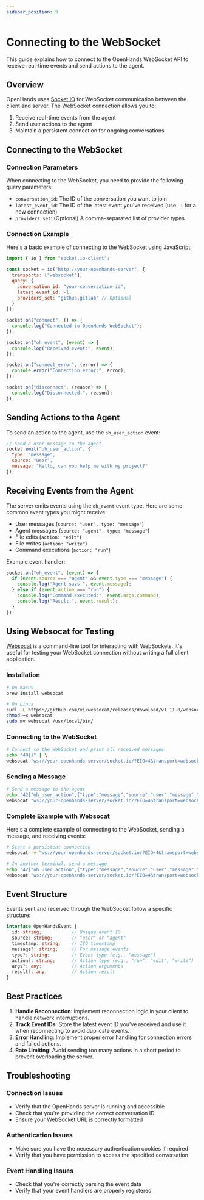 ```yaml
---
sidebar_position: 9
---
```


# Connecting to the WebSocket

This guide explains how to connect to the OpenHands WebSocket API to receive real-time events and send actions to the agent.

## Overview

OpenHands uses [Socket.IO](https://socket.io/) for WebSocket communication between the client and server. The WebSocket connection allows you to:

1. Receive real-time events from the agent
2. Send user actions to the agent
3. Maintain a persistent connection for ongoing conversations

## Connecting to the WebSocket

### Connection Parameters

When connecting to the WebSocket, you need to provide the following query parameters:

- `conversation_id`: The ID of the conversation you want to join
- `latest_event_id`: The ID of the latest event you've received (use `-1` for a new connection)
- `providers_set`: (Optional) A comma-separated list of provider types

### Connection Example

Here's a basic example of connecting to the WebSocket using JavaScript:

```javascript
import { io } from "socket.io-client";

const socket = io("http://your-openhands-server", {
  transports: ["websocket"],
  query: {
    conversation_id: "your-conversation-id",
    latest_event_id: -1,
    providers_set: "github,gitlab" // Optional
  }
});

socket.on("connect", () => {
  console.log("Connected to OpenHands WebSocket");
});

socket.on("oh_event", (event) => {
  console.log("Received event:", event);
});

socket.on("connect_error", (error) => {
  console.error("Connection error:", error);
});

socket.on("disconnect", (reason) => {
  console.log("Disconnected:", reason);
});
```

## Sending Actions to the Agent

To send an action to the agent, use the `oh_user_action` event:

```javascript
// Send a user message to the agent
socket.emit("oh_user_action", {
  type: "message",
  source: "user",
  message: "Hello, can you help me with my project?"
});
```

## Receiving Events from the Agent

The server emits events using the `oh_event` event type. Here are some common event types you might receive:

- User messages (`source: "user", type: "message"`)
- Agent messages (`source: "agent", type: "message"`)
- File edits (`action: "edit"`)
- File writes (`action: "write"`)
- Command executions (`action: "run"`)

Example event handler:

```javascript
socket.on("oh_event", (event) => {
  if (event.source === "agent" && event.type === "message") {
    console.log("Agent says:", event.message);
  } else if (event.action === "run") {
    console.log("Command executed:", event.args.command);
    console.log("Result:", event.result);
  }
});
```

## Using Websocat for Testing

[Websocat](https://github.com/vi/websocat) is a command-line tool for interacting with WebSockets. It's useful for testing your WebSocket connection without writing a full client application.

### Installation

```bash
# On macOS
brew install websocat

# On Linux
curl -L https://github.com/vi/websocat/releases/download/v1.11.0/websocat.x86_64-unknown-linux-musl > websocat
chmod +x websocat
sudo mv websocat /usr/local/bin/
```

### Connecting to the WebSocket

```bash
# Connect to the WebSocket and print all received messages
echo "40{}" | \
websocat "ws://your-openhands-server/socket.io/?EIO=4&transport=websocket&conversation_id=your-conversation-id&latest_event_id=-1"
```

### Sending a Message

```bash
# Send a message to the agent
echo '42["oh_user_action",{"type":"message","source":"user","message":"Hello, agent!"}]' | \
websocat "ws://your-openhands-server/socket.io/?EIO=4&transport=websocket&conversation_id=your-conversation-id&latest_event_id=-1"
```

### Complete Example with Websocat

Here's a complete example of connecting to the WebSocket, sending a message, and receiving events:

```bash
# Start a persistent connection
websocat -v "ws://your-openhands-server/socket.io/?EIO=4&transport=websocket&conversation_id=your-conversation-id&latest_event_id=-1"

# In another terminal, send a message
echo '42["oh_user_action",{"type":"message","source":"user","message":"Can you help me with my project?"}]' | \
websocat "ws://your-openhands-server/socket.io/?EIO=4&transport=websocket&conversation_id=your-conversation-id&latest_event_id=-1"
```

## Event Structure

Events sent and received through the WebSocket follow a specific structure:

```typescript
interface OpenHandsEvent {
  id: string;           // Unique event ID
  source: string;       // "user" or "agent"
  timestamp: string;    // ISO timestamp
  message?: string;     // For message events
  type?: string;        // Event type (e.g., "message")
  action?: string;      // Action type (e.g., "run", "edit", "write")
  args?: any;           // Action arguments
  result?: any;         // Action result
}
```

## Best Practices

1. **Handle Reconnection**: Implement reconnection logic in your client to handle network interruptions.
2. **Track Event IDs**: Store the latest event ID you've received and use it when reconnecting to avoid duplicate events.
3. **Error Handling**: Implement proper error handling for connection errors and failed actions.
4. **Rate Limiting**: Avoid sending too many actions in a short period to prevent overloading the server.

## Troubleshooting

### Connection Issues

- Verify that the OpenHands server is running and accessible
- Check that you're providing the correct conversation ID
- Ensure your WebSocket URL is correctly formatted

### Authentication Issues

- Make sure you have the necessary authentication cookies if required
- Verify that you have permission to access the specified conversation

### Event Handling Issues

- Check that you're correctly parsing the event data
- Verify that your event handlers are properly registered